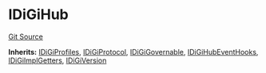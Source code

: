 # IDiGiHub
[Git Source](https://github.com/digiv3rse/protocol-contracts/blob/0d518167a484d4368bad0990424be098fe779fa4/contracts/misc/PermissionlessCreator.sol)

**Inherits:**
[IDiGiProfiles](/contracts/misc/PermissionlessCreator.sol/interface.IDiGiProfiles.md), [IDiGiProtocol](/contracts/misc/PermissionlessCreator.sol/interface.IDiGiProtocol.md), [IDiGiGovernable](/contracts/misc/PermissionlessCreator.sol/interface.IDiGiGovernable.md), [IDiGiHubEventHooks](/contracts/misc/PermissionlessCreator.sol/interface.IDiGiHubEventHooks.md), [IDiGiImplGetters](/contracts/misc/PermissionlessCreator.sol/interface.IDiGiImplGetters.md), [IDiGiVersion](/contracts/misc/PermissionlessCreator.sol/interface.IDiGiVersion.md)


